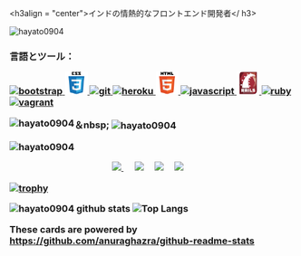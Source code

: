 <h3align = "center">インドの情熱的なフロントエンド開発者</ h3>

<p align = "left"> <img src = "https://komarev.com/ghpvc/?username=hayato0904&label=Profile%20views&color= 0e75b6＆style = flat "alt =" hayato0904 "/> </ p>


<h3 align =" left ">言語とツール：</ h3>
<p align = "left"> <a href="https://getbootstrap.com" target="_blank"> <img src = "https://raw.githubusercontent.com/devicons/devicon/master/icons/ bootstrap / bootstrap-plain-wordmark.svg "alt =" bootstrap "width =" 40 "height =" 40 "/> </a> <a href =" https://www.w3schools.com/css/ "target = "_ blank"> <img src = "https://raw.githubusercontent.com/devicons/devicon/master/icons/css3/css3-original-wordmark.svg" alt = "css3" width = "40" height = "40" /> </a> <a href="https://git-scm.com/" target="_blank"> <img src = "https://www.vectorlogo.zone/logos/git- scm / git-scm-icon.svg "alt = "git" width = "40" height = "40" /> </a> <a href="https://heroku.com" target="_blank"> <img src = "https：// www .vectorlogo.zone / logs / heroku / heroku-icon.svg "alt =" heroku "width =" 40 "height =" 40 "/> </a> <a href =" https://www.w3.org / html / "target =" _ blank "> <img src =" https://raw.githubusercontent.com/devicons/devicon/master/icons/html5/html5-original-wordmark.svg "alt =" html5 "width = "40" height = "40" /> </a> <a href="https://developer.mozilla.org/en-US/docs/Web/JavaScript" target="_blank"> <img src = " https：// raw。githubusercontent.com/devicons/devicon/master/icons/javascript/javascript-original.svg "alt =" javascript "width =" 40 "height =" 40 "/> </a> <a href =" https：// rubyonrails.org "target =" _ blank "> <img src =" https://raw.githubusercontent.com/devicons/devicon/master/icons/rails/rails-original-wordmark.svg "alt =" rails "width = "40" height = "40" /> </a> <a href="https://www.ruby-lang.org/en/" target="_blank"> <img src = "https：// raw .githubusercontent.com / devicons / devicon / master / icons / ruby​​ / ruby​​-original.svg "alt =" ruby​​ "width =" 40 "height =" 40 "/> </a> <a href =" https：/ / www。vagrantup.com/ "target =" _ blank "> <img src =" https://www.vectorlogo.zone/logos/vagrantup/vagrantup-icon.svg "alt =" vagrant "width =" 40 "height =" 40 "/> </a> </ p>

<p> <img align = "left" src = "https://github-readme-stats.vercel.app/api/top-langs?username=hayato0904&show_icons=true&locale=en&layout=compact" alt = "hayato0904" /> </ p>

<p>＆nbsp; <img align = "center" src = "https://github-readme-stats.vercel.app/api?username=hayato0904&show_icons=true&locale=en" alt = "hayato0904" /> </ p>

<p> <img align = "center" src = "https://github-readme-streak-stats.herokuapp.com/?user=hayato0904&" alt = "hayato0904" /> </ p>
<!-- バッジ？　飾りでいいんかなｗ -->
<p align="center">
  <a href="https://dev.to/<hayato0904>"><img src="https://img.shields.io/badge/DEV.TO-%230A0A0A.svg?&style=for-the-badge&logo=dev-dot-to&logoColor=white" />       </a>&nbsp;&nbsp;&nbsp;&nbsp;
<a href="https://twitter.com/<hayato0904>"><img src="https://img.shields.io/badge/twitter-%231DA1F2.svg?&style=for-the-badge&logo=twitter&logoColor=white" /></a>&nbsp;&nbsp;&nbsp;&nbsp;
 <a href="https://www.linkedin.com/in/<hayato0904>/"><img src="https://img.shields.io/badge/linkedin-%230077B5.svg?&style=for-the-badge&logo=linkedin&logoColor=white" /></a>&nbsp;&nbsp;&nbsp;&nbsp;
  <a href="mailto:<hayato0904>?subject=Came%20from%20Github"><img src="https://img.shields.io/badge/gmail-%23D14836.svg?&style=for-the-badge&logo=gmail&logoColor=white" /></a>&nbsp;&nbsp;&nbsp;&nbsp;
<p>

<!-- トロフィー🏆 -->
[![trophy](https://github-profile-trophy.vercel.app/?username=hayato0904&row=1%colum=1&theme=radical)](https://github.com/hayato0904/github-profile-trophy)
<!-- グラフや表 -->
![hayato0904 github stats](https://github-readme-stats.vercel.app/api?username=hayato0904&count_private=true&show_icons=true&theme=radical)
![Top Langs](https://github-readme-stats.vercel.app/api/top-langs/?username=hayato0904&theme=radical)



<!-- 下記コード横並び研究中
<a href="https://github.com/anuraghazra/github-readme-stats">
  <img align="left" src="https://github-readme-stats.vercel.app/api?username=hayato0904&count_private=true&show_icons=true" />
</a>
<a href="https://github.com/anuraghazra/github-readme-stats">
  <img align="left" src="https://github-readme-stats.vercel.app/api/top-langs/?username=hayato0904" />
</a> -->

These cards are powered by https://github.com/anuraghazra/github-readme-stats
